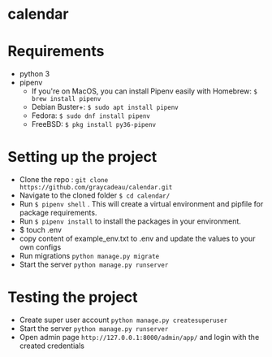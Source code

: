 # calendar

# Requirements
* python 3
* pipenv
  - If you're on MacOS, you can install Pipenv easily with Homebrew:
      `$ brew install pipenv`
  - Debian Buster+:
      `$ sudo apt install pipenv`
  - Fedora:
      `$ sudo dnf install pipenv`
  - FreeBSD:
      `$ pkg install py36-pipenv`

# Setting up the project
* Clone the repo : `git clone https://github.com/graycadeau/calendar.git`
* Navigate to the cloned folder `$ cd calendar/`
* Run `$ pipenv shell` . This will create a virtual environment and pipfile for package requirements.
* Run `$ pipenv install` to install the packages in your environment.
* $ touch .env
* copy content of example_env.txt to .env and update the values to your own configs
* Run migrations `python manage.py migrate`
* Start the server `python manage.py runserver`

# Testing the project
* Create super user account `python manage.py createsuperuser`
* Start the server `python manage.py runserver`
* Open admin page `http://127.0.0.1:8000/admin/app/` and login with the    created credentials



